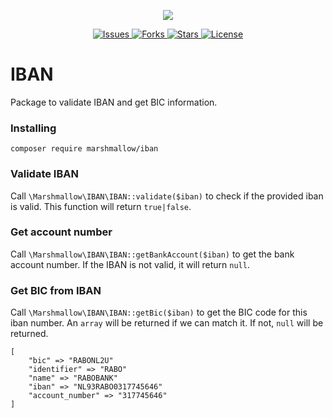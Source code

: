 <p align="center">
    <img src="https://cdn.marshmallow-office.com/media/images/logo/marshmallow.transparent.red.png">
</p>
<p align="center">
    <a href="https://github.com/Marshmallow-Development">
        <img src="https://img.shields.io/github/issues/Marshmallow-Development/package-iban.svg" alt="Issues">
    </a>
    <a href="https://github.com/Marshmallow-Development">
        <img src="https://img.shields.io/github/forks/Marshmallow-Development/package-iban.svg" alt="Forks">
    </a>
    <a href="https://github.com/Marshmallow-Development">
        <img src="https://img.shields.io/github/stars/Marshmallow-Development/package-iban.svg" alt="Stars">
    </a>
    <a href="https://github.com/Marshmallow-Development">
        <img src="https://img.shields.io/github/license/Marshmallow-Development/package-iban.svg" alt="License">
    </a>
</p>

# IBAN
Package to validate IBAN and get BIC information.

### Installing
```
composer require marshmallow/iban
```

### Validate IBAN
Call `\Marshmallow\IBAN\IBAN::validate($iban)` to check if the provided iban is valid. This function will return `true|false`.

### Get account number
Call `\Marshmallow\IBAN\IBAN::getBankAccount($iban)` to get the bank account number. If the IBAN is not valid, it will return `null`.

### Get BIC from IBAN
Call `\Marshmallow\IBAN\IBAN::getBic($iban)` to get the BIC code for this iban number. An `array` will be returned if we can match it. If not, `null` will be returned. 
```
[
    "bic" => "RABONL2U"
    "identifier" => "RABO"
    "name" => "RABOBANK"
    "iban" => "NL93RABO0317745646"
    "account_number" => "317745646"
]
```